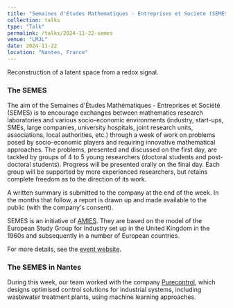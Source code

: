 ```yaml
---
title: "Semaines d'Etudes Mathematiques - Entreprises et Societe (SEMES)"
collection: talks
type: "Talk"
permalink: /talks/2024-11-22-semes
venue: "LMJL"
date: 2024-11-22
location: "Nantes, France"
---
```


Reconstruction of a latent space from a redox signal.

### The SEMES

The aim of the Semaines d'Études Mathématiques - Entreprises et Société (SEMES) is to encourage exchanges between mathematics research laboratories and various socio-economic environments (industry, start-ups, SMEs, large companies, university hospitals, joint research units, associations, local authorities, etc.) through a week of work on problems posed by socio-economic players and requiring innovative mathematical approaches.
The problems, presented and discussed on the first day, are tackled by groups of 4 to 5 young researchers (doctoral students and poѕt-doctoral students). 
Progress will be presented orally on the final day. 
Each group will be supported by more experienced researchers, but retains complete freedom as to the direction of its work.
 
A written summary is submitted to the company at the end of the week. In the months that follow, a report is drawn up and made available to the public (with the company's consent).
 
SEMES is an initiative of [AMIES](https://www.agence-maths-entreprises.fr/public/pages/index.html). They are based on the model of the European Study Group for Industry set up in the United Kingdom in the 1960s and subsequently in a number of European countries.

For more details, see the [event website](https://semes-nantes.sciencesconf.org/).

### The SEMES in Nantes

During this week, our team worked with the company [Purecontrol](https://www.purecontrol.com/), which designs optimised control solutions for industrial systems, including wastewater treatment plants, using machine learning approaches.
